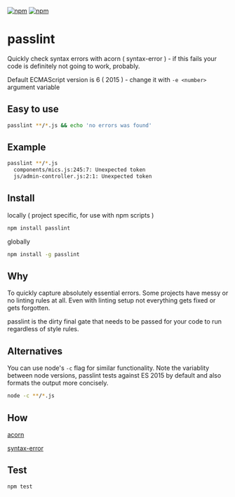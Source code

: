 [![npm](https://img.shields.io/npm/v/passlint.svg?maxAge=3600&style=flat-square)](https://www.npmjs.com/package/passlint)
[![npm](https://img.shields.io/npm/l/passlint.svg?maxAge=3600&style=flat-square)](https://github.com/talmobi/passlint/blob/master/LICENSE)

# passlint

Quickly check syntax errors with acorn ( syntax-error ) - if this fails your code is definitely not going to work, probably.

Default ECMAScript version is 6 ( 2015 ) - change it with `-e <number>` argument variable

## Easy to use
```bash
passlint **/*.js && echo 'no errors was found'
```

## Example
```bash
passlint **/*.js
  components/mics.js:245:7: Unexpected token
  js/admin-controller.js:2:1: Unexpected token
```

## Install

locally ( project specific, for use with npm scripts )
```bash
npm install passlint
```

globally
```bash
npm install -g passlint
```

## Why

To quickly capture absolutely essential errors. Some projects have messy or no linting rules at all.
Even with linting setup not everything gets fixed or gets forgotten.

passlint is the dirty final gate that needs to be passed for your code to run regardless of style rules.

## Alternatives

You can use node's `-c` flag for similar functionality.
Note the variablity between node versions, passlint tests against ES 2015 by default
and also formats the output more concisely.

```bash
node -c **/*.js
```

## How
[acorn](https://github.com/acornjs/acorn)

[syntax-error](https://github.com/browserify/syntax-error)

## Test
```
npm test
```
